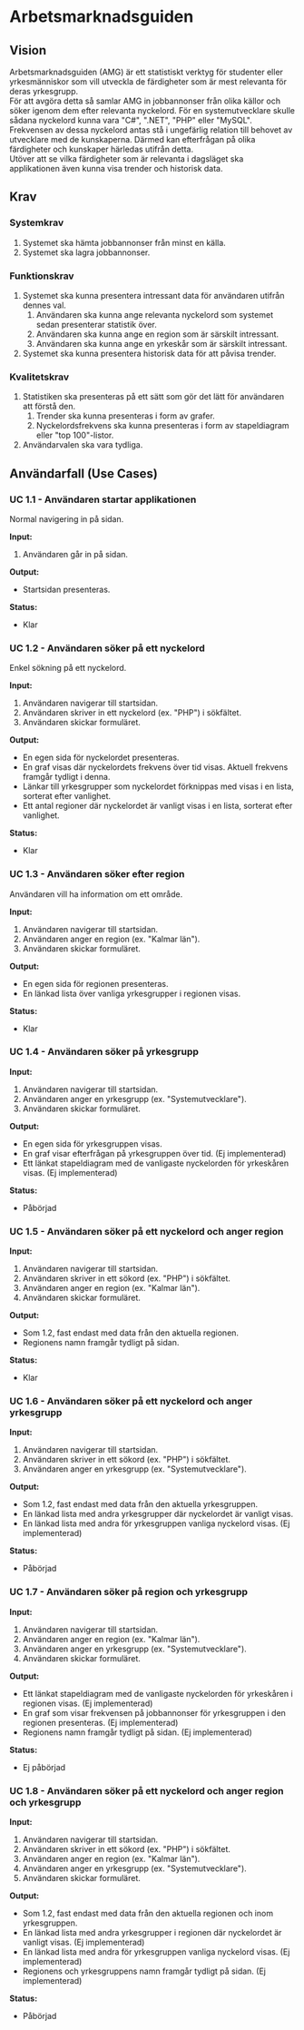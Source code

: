 # Arbetsmarknadsguiden #

## Vision ##

Arbetsmarknadsguiden (AMG) är ett statistiskt verktyg för studenter eller yrkesmänniskor som vill utveckla de färdigheter som är mest relevanta för deras yrkesgrupp.  
För att avgöra detta så samlar AMG in jobbannonser från olika källor och söker igenom dem efter relevanta nyckelord. För en systemutvecklare skulle sådana nyckelord kunna vara "C#", ".NET", "PHP" eller "MySQL". Frekvensen av dessa nyckelord antas stå i ungefärlig relation till behovet av utvecklare med de kunskaperna. Därmed kan efterfrågan på olika färdigheter och kunskaper härledas utifrån detta.  
Utöver att se vilka färdigheter som är relevanta i dagsläget ska applikationen även kunna visa trender och historisk data.

## Krav ##

### Systemkrav ###

1. Systemet ska hämta jobbannonser från minst en källa.
2. Systemet ska lagra jobbannonser.

### Funktionskrav ###

1. Systemet ska kunna presentera intressant data för användaren utifrån dennes val.
	1. Användaren ska kunna ange relevanta nyckelord som systemet sedan presenterar statistik över.
	2. Användaren ska kunna ange en region som är särskilt intressant.
	3. Användaren ska kunna ange en yrkeskår som är särskilt intressant.
2. Systemet ska kunna presentera historisk data för att påvisa trender.

### Kvalitetskrav ###

1. Statistiken ska presenteras på ett sätt som gör det lätt för användaren att förstå den.
	1. Trender ska kunna presenteras i form av grafer.
	2. Nyckelordsfrekvens ska kunna presenteras i form av stapeldiagram eller "top 100"-listor.
2. Användarvalen ska vara tydliga.

## Användarfall (Use Cases) ##

### UC 1.1  - Användaren startar applikationen ###
Normal navigering in på sidan.

**Input:**

1. Användaren går in på sidan.

**Output:**

* Startsidan presenteras.

**Status:**

* Klar

### UC 1.2 - Användaren söker på ett nyckelord ###
Enkel sökning på ett nyckelord.

**Input:**

1. Användaren navigerar till startsidan.
2. Användaren skriver in ett nyckelord (ex. "PHP") i sökfältet.
3. Användaren skickar formuläret.

**Output:**

* En egen sida för nyckelordet presenteras.
* En graf visas där nyckelordets frekvens över tid visas. Aktuell frekvens framgår tydligt i denna.
* Länkar till yrkesgrupper som nyckelordet förknippas med visas i en lista, sorterat efter vanlighet.
* Ett antal regioner där nyckelordet är vanligt visas i en lista, sorterat efter vanlighet.

**Status:**

* Klar

### UC 1.3 - Användaren söker efter region ###
Användaren vill ha information om ett område.

**Input:**

1. Användaren navigerar till startsidan.
2. Användaren anger en region (ex. "Kalmar län").
3. Användaren skickar formuläret.

**Output:**

* En egen sida för regionen presenteras.
* En länkad lista över vanliga yrkesgrupper i regionen visas.

**Status:**

* Klar

### UC 1.4 - Användaren söker på yrkesgrupp ###

**Input:**

1. Användaren navigerar till startsidan.
2. Användaren anger en yrkesgrupp (ex. "Systemutvecklare").
3. Användaren skickar formuläret.

**Output:**

* En egen sida för yrkesgruppen visas.
* En graf visar efterfrågan på yrkesgruppen över tid. (Ej implementerad)
* Ett länkat stapeldiagram med de vanligaste nyckelorden för yrkeskåren visas. (Ej implementerad)

**Status:**

* Påbörjad

### UC 1.5 - Användaren söker på ett nyckelord och anger region ###

**Input:**

1. Användaren navigerar till startsidan.
2. Användaren skriver in ett sökord (ex. "PHP") i sökfältet.
3. Användaren anger en region (ex. "Kalmar län").
4. Användaren skickar formuläret.

**Output:**

* Som 1.2, fast endast med data från den aktuella regionen.
* Regionens namn framgår tydligt på sidan.

**Status:**

* Klar

### UC 1.6 - Användaren söker på ett nyckelord och anger yrkesgrupp ###

**Input:**

1. Användaren navigerar till startsidan.
2. Användaren skriver in ett sökord (ex. "PHP") i sökfältet.
3. Användaren anger en yrkesgrupp (ex. "Systemutvecklare").

**Output:**

* Som 1.2, fast endast med data från den aktuella yrkesgruppen.
* En länkad lista med andra yrkesgrupper där nyckelordet är vanligt visas.
* En länkad lista med andra för yrkesgruppen vanliga nyckelord visas. (Ej implementerad)

**Status:**

* Påbörjad

### UC 1.7 - Användaren söker på region och yrkesgrupp ###

**Input:**

1. Användaren navigerar till startsidan.
2. Användaren anger en region (ex. "Kalmar län").
3. Användaren anger en yrkesgrupp (ex. "Systemutvecklare").
4. Användaren skickar formuläret.

**Output:**

* Ett länkat stapeldiagram med de vanligaste nyckelorden för yrkeskåren i regionen visas. (Ej implementerad)
* En graf som visar frekvensen på jobbannonser för yrkesgruppen i den regionen presenteras. (Ej implementerad)
* Regionens namn framgår tydligt på sidan. (Ej implementerad)

**Status:**

* Ej påbörjad

### UC 1.8 - Användaren söker på ett nyckelord och anger region och yrkesgrupp ###

**Input:**

1. Användaren navigerar till startsidan.
2. Användaren skriver in ett sökord (ex. "PHP") i sökfältet.
3. Användaren anger en region (ex. "Kalmar län").
4. Användaren anger en yrkesgrupp (ex. "Systemutvecklare").
5. Användaren skickar formuläret.

**Output:**

* Som 1.2, fast endast med data från den aktuella regionen och inom yrkesgruppen.
* En länkad lista med andra yrkesgrupper i regionen där nyckelordet är vanligt visas. (Ej implementerad)
* En länkad lista med andra för yrkesgruppen vanliga nyckelord visas. (Ej implementerad)
* Regionens och yrkesgruppens namn framgår tydligt på sidan. (Ej implementerad)

**Status:**

* Påbörjad